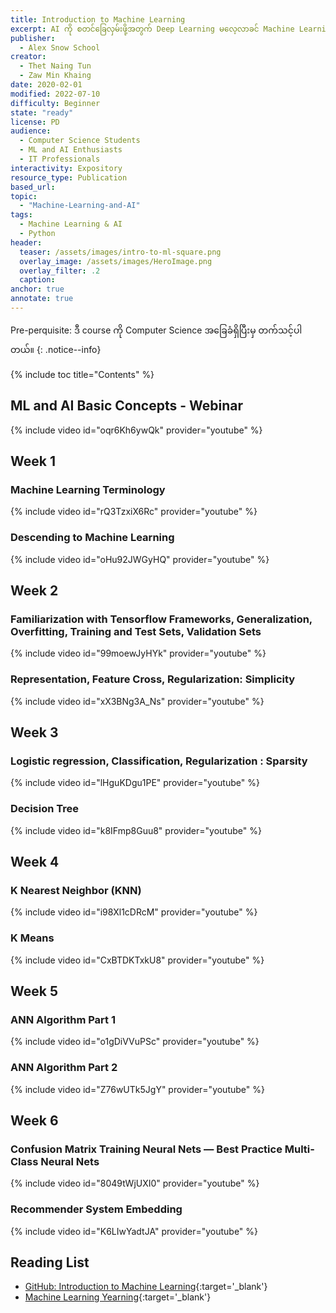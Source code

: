 ```yaml
---
title: Introduction to Machine Learning
excerpt: AI ကို စတင်ခြေလှမ်းဖို့အတွက် Deep Learning မလေ့လာခင် Machine Learning ရဲ့ basics တွေ ဖြစ်တဲ့ ML Algorithms ၊ ကိုယ် train ချင်တဲ့ Datasets အကြောင်း၊ Accuracy နဲ့ Loss ဆိုတာတွေ အစရှိတဲ့ Theory and Basics တွေအကြောင်း လေ့လာရမှာ ဖြစ်ပါတယ်။
publisher:
  - Alex Snow School
creator:
  - Thet Naing Tun
  - Zaw Min Khaing 
date: 2020-02-01
modified: 2022-07-10
difficulty: Beginner
state: "ready"
license: PD
audience:
  - Computer Science Students
  - ML and AI Enthusiasts
  - IT Professionals
interactivity: Expository
resource_type: Publication
based_url: 
topic:
  - "Machine-Learning-and-AI"
tags:
  - Machine Learning & AI
  - Python
header:
  teaser: /assets/images/intro-to-ml-square.png
  overlay_image: /assets/images/HeroImage.png
  overlay_filter: .2
  caption: 
anchor: true
annotate: true
---
```


Pre-perquisite: ဒီ course ကို Computer Science အခြေခံရှိပြီးမှ တက်သင့်ပါတယ်။
{: .notice--info}

{% include toc title="Contents" %}

## ML and AI Basic Concepts - Webinar


{% include video id="oqr6Kh6ywQk" provider="youtube" %}

## Week 1

### Machine Learning Terminology

{% include video id="rQ3TzxiX6Rc" provider="youtube" %}


### Descending to Machine Learning

{% include video id="oHu92JWGyHQ" provider="youtube" %}

## Week 2

### Familiarization with Tensorflow Frameworks, Generalization, Overfitting, Training and Test Sets, Validation Sets

{% include video id="99moewJyHYk" provider="youtube" %}

### Representation, Feature Cross, Regularization: Simplicity

{% include video id="xX3BNg3A_Ns" provider="youtube" %}

## Week 3

### Logistic regression, Classification, Regularization : Sparsity

{% include video id="lHguKDgu1PE" provider="youtube" %}

### Decision Tree

{% include video id="k8IFmp8Guu8" provider="youtube" %}


## Week 4

### K Nearest Neighbor (KNN)

{% include video id="i98Xl1cDRcM" provider="youtube" %}

### K Means

{% include video id="CxBTDKTxkU8" provider="youtube" %}

## Week 5

### ANN Algorithm Part 1

{% include video id="o1gDiVVuPSc" provider="youtube" %}

### ANN Algorithm Part 2

{% include video id="Z76wUTk5JgY" provider="youtube" %}

## Week 6

### Confusion Matrix Training Neural Nets — Best Practice Multi-Class Neural Nets

{% include video id="8049tWjUXI0" provider="youtube" %}

### Recommender System Embedding

{% include video id="K6LIwYadtJA" provider="youtube" %}

## Reading List

- [GitHub: Introduction to Machine Learning](https://github.com/alexsnowschool/introduction-to-machine-learning){:target='_blank'}
- [Machine Learning Yearning](https://drive.google.com/file/d/1s1tasgwaEgh4LVAYZ-AEu5nJrvueBQiN/view?usp=sharing){:target='_blank'}
